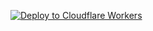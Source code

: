 [![Deploy to Cloudflare Workers](https://deploy.workers.cloudflare.com/button)](https://deploy.workers.cloudflare.com/?url=https://github.com/meqhunter/meq-tunnel-amazon)
